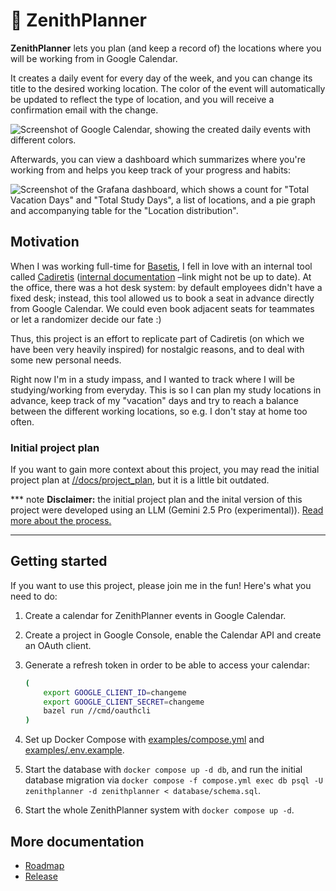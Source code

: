 # 🌚 ZenithPlanner

**ZenithPlanner** lets you plan (and keep a record of) the locations where you
will be working from in Google Calendar.

It creates a daily event for every day of the week, and you can change its
title to the desired working location. The color of the event will
automatically be updated to reflect the type of location, and you will receive
a confirmation email with the change.

![Screenshot of Google Calendar, showing the created daily events with
different colors.](./docs/img/calendar.jpg)

Afterwards, you can view a dashboard which summarizes where you're working from
and helps you keep track of your progress and habits:

![Screenshot of the Grafana dashboard, which shows a count for "Total Vacation
Days" and "Total Study Days", a list of locations, and a pie graph and
accompanying table for the "Location distribution".](./docs/img/dashboard.jpg)

## Motivation

When I was working full-time for [Basetis][basetis], I fell in love with an
internal tool called [Cadiretis][cadiretis] ([internal
documentation][cadiretis-internal] –link might not be up to date). At the
office, there was a hot desk system: by default employees didn't have a fixed
desk; instead, this tool allowed us to book a seat in advance directly from
Google Calendar. We could even book adjacent seats for teammates or let a
randomizer decide our fate :)

Thus, this project is an effort to replicate part of Cadiretis (on which we
have been very heavily inspired) for nostalgic reasons, and to deal with some
new personal needs.

Right now I'm in a study impass, and I wanted to track where I will be
studying/working from everyday. This is so I can plan my study locations in
advance, keep track of my "vacation" days and try to reach a balance between
the different working locations, so e.g. I don't stay at home too often.

### Initial project plan

If you want to gain more context about this project, you may read the initial
project plan at [//docs/project\_plan][project-plan], but it is a little bit
outdated.

*** note
**Disclaimer:** the initial project plan and the inital version of this project
were developed using an LLM (Gemini 2.5 Pro (experimental)). [Read more about
the process.][llm-usage]
***

## Getting started

If you want to use this project, please join me in the fun! Here's what you
need to do:

1. Create a calendar for ZenithPlanner events in Google Calendar.
1. Create a project in Google Console, enable the Calendar API and create an
   OAuth client.
1. Generate a refresh token in order to be able to access your calendar:

   ``` sh
   (
       export GOOGLE_CLIENT_ID=changeme
       export GOOGLE_CLIENT_SECRET=changeme
       bazel run //cmd/oauthcli
   )
   ```

1. Set up Docker Compose with [examples/compose.yml][compose] and
   [examples/.env.example][env].
1. Start the database with `docker compose up -d db`, and run the initial
   database migration via `docker compose -f compose.yml exec db psql -U
   zenithplanner -d zenithplanner < database/schema.sql`.
1. Start the whole ZenithPlanner system with `docker compose up -d`.

## More documentation

- [Roadmap][roadmap]
- [Release][release]

[basetis]: https://www.basetis.com/
[cadiretis]: https://memoria21.basetis.com/en/covid-impact/#:~:text=We%20launch%20Cadiretis,covid%20data.
[cadiretis-internal]: https://intranet.basetis.com/support-tools/cadiretis-app
[project-plan]: ./docs/project_plan/README.md
[llm-usage]: ./docs/llm_usage.md
[compose]: ./examples/compose.yml
[env]: ./examples/.env.example
[roadmap]: ./docs/roadmap.md
[release]: ./docs/release.md
